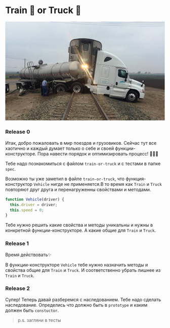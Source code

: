 # Train 🚄 or Truck 🚚

![sceenshot](readme-assets/truck.jpeg)

### Release 0

Итак, добро пожаловать в мир поездов и грузовиков.
Сейчас тут все хаотично и каждый думает только о себе и своей функции-конструкторе. Пора навести порядок и оптимизировать процесс! 💪👮🤘

Тебе надо познакомиться с файлом `train-or-truck` и с тестами в папке `spec`.

Возможно ты уже заметил в файле `train-or-truck`, что функция-конструктор `Vehicle` нигде не применяется.В то время как `Train` и `Truck` повторяют друг друга и перенагруженны свойствами и методами.

```js
function Vehicle(driver) {
  this.driver = driver;
  this.speed = 0;
}
```

Тебе нужно решить какие свойства и методы уникальны и нужны в конкретной функции-конструкторе. А какие общие для `Train` и `Truck`.

### Release 1

Время действовать✨

В функции-конструкторе `Vehicle` тебе нужно назначить методы и свойства общие для `Train` и `Truck`. И соответственно убрать лишнее из `Train` и `Truck`.

### Release 2

Супер!
Теперь давай разберемся с наследованием.
Тебе надо сделать наследование. Определись что должно быть в `prototype` и каким должен быть `constuctor`.

> p.s. загляни в тесты

